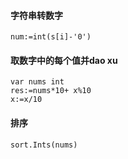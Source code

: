 
#### 字符串转数字
	num:=int(s[i]-'0')

#### 取数字中的每个值并dao xu
	var nums int
	res:=nums*10+ x%10
	x:=x/10

#### 排序
	sort.Ints(nums)